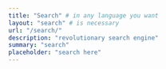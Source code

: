 ```yaml
---
title: "Search" # in any language you want
layout: "search" # is necessary
url: "/search/"
description: "revolutionary search engine"
summary: "search"
placeholder: "search here"
---
```

